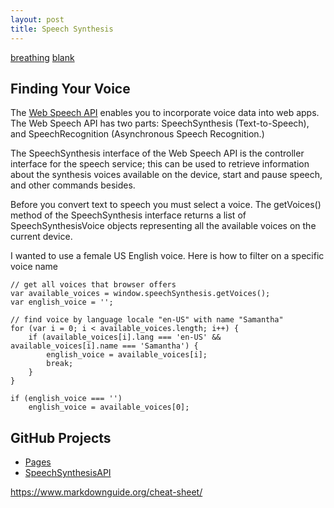 ```yaml
---
layout: post
title: Speech Synthesis
---
```

[breathing](https://htmlpreview.github.io/?https://raw.githubusercontent.com/jonfleming/SpeechSynthesisAPI/master/breathing.htm) [blank](https://htmlpreview.github.io/?https://raw.githubusercontent.com/jonfleming/jonfleming.github.io/master/blank.htm)

## Finding Your Voice
The [Web Speech API](https://developer.mozilla.org/en-US/docs/Web/API/Web_Speech_API) enables you to incorporate voice data into web apps. The Web Speech API has two parts: SpeechSynthesis (Text-to-Speech), and SpeechRecognition (Asynchronous Speech Recognition.)

The SpeechSynthesis interface of the Web Speech API is the controller interface for the speech service; this can be used to retrieve information about the synthesis voices available on the device, start and pause speech, and other commands besides.

Before you convert text to speech you must select a voice. The getVoices() method of the SpeechSynthesis interface returns a list of SpeechSynthesisVoice objects representing all the available voices on the current device. 

I wanted to use a female US English voice. Here is how to filter on a specific voice name
~~~
// get all voices that browser offers
var available_voices = window.speechSynthesis.getVoices();
var english_voice = '';

// find voice by language locale "en-US" with name "Samantha"
for (var i = 0; i < available_voices.length; i++) {
    if (available_voices[i].lang === 'en-US' && available_voices[i].name === 'Samantha') {
        english_voice = available_voices[i];
        break;
    }
}

if (english_voice === '')
    english_voice = available_voices[0];
~~~

## GitHub Projects
- [Pages](https://github.com/jonfleming/jonfleming.github.io/tree/master/_posts)
- [SpeechSynthesisAPI](https://github.com/jonfleming/SpeechSynthesisAPI)


https://www.markdownguide.org/cheat-sheet/
